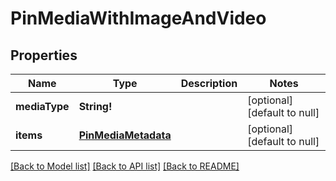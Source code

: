 # PinMediaWithImageAndVideo

## Properties
Name | Type | Description | Notes
------------ | ------------- | ------------- | -------------
**mediaType** | **String!** |  | [optional] [default to null]
**items** | [**PinMediaMetadata**](PinMediaMetadata.md) |  | [optional] [default to null]

[[Back to Model list]](../README.md#documentation-for-models) [[Back to API list]](../README.md#documentation-for-api-endpoints) [[Back to README]](../README.md)


